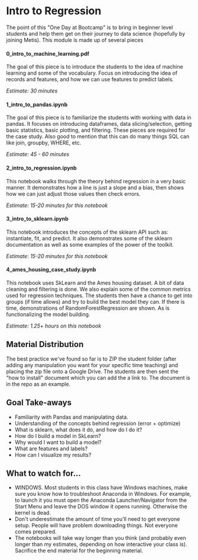 # Intro to Regression

The point of this "One Day at Bootcamp" is to bring in beginner level students
and help them get on their journey to data science (hopefully by joining
Metis). This module is made up of several pieces

#### 0_intro_to_machine_learning.pdf

The goal of this piece is to introduce the students to the idea of machine
learning and some of the vocabulary. Focus on introducing the idea of records
and features, and how we can use features to predict labels.

*Estimate: 30 minutes*

#### 1_intro_to_pandas.ipynb

The goal of this piece is to familiarize the students with working with data
in pandas. It focuses on introducing dataframes, data slicing/selection,
getting basic statistics, basic plotting, and filtering. These pieces are
required for the case study. Also good to mention that this can do many things
SQL can like join, groupby, WHERE, etc. 

*Estimate: 45 - 60 minutes*

#### 2_intro_to_regression.ipynb

This notebook walks through the theory behind regression in a very basic
manner. It demonstrates how a line is just a slope and a bias, then shows how
we can just adjust those values then check errors. 

*Estimate: 15-20 minutes for this notebook*

#### 3_intro_to_sklearn.ipynb

This notebook introduces the concepts of the sklearn API such as: instantiate,
fit, and predict. It also demonstrates some of the sklearn documentation as
well as some examples of the power of the toolkit.

*Estimate: 15-20 minutes for this notebook*

#### 4_ames_housing_case_study.ipynb

This notebook uses SkLearn and the Ames housing dataset. A bit of data cleaning and filtering is done. We also
explain some of the common metrics used for regression techniques. The
students then have a chance to get into groups (if time allows) and try to
build the best model they can. If there is time, demonstrations of
RandomForestRegression are shown. As is
functionalizing the model building.

*Estimate: 1.25+ hours on this notebook*

## Material Distribution

The best practice we've found so far is to ZIP the student folder (after
adding any manipulation you want for your specific time teaching) and placing
the zip file onto a Google Drive. The students are then sent the "how to
install" document which you can add the a link to. The document is in the repo
as an example. 

## Goal Take-aways

- Familiarity with Pandas and manipulating data.
- Understanding of the concepts behind regression (error + optimize)
- What is sklearn, what does it do, and how do I do it?
- How do I build a model in SkLearn?
- Why would I want to build a model?
- What are features and labels?
- How can I visualize my results?

## What to watch for...

- WINDOWS. Most students in this class have Windows machines, make sure you
know how to troubleshoot Anaconda in Windows. For example, to launch it you
must open the Anaconda Launcher/Navigator from the Start Menu and leave the
DOS window it opens running. Otherwise the kernel is dead.
- Don't underestimate the amount of time you'll need to get everyone setup.
People will have problem downloading things. Not everyone comes prepared.
- The notebooks will take way longer than you think (and probably even longer
than my estimates, depending on how interactive your class is). Sacrifice the
end material for the beginning material.
